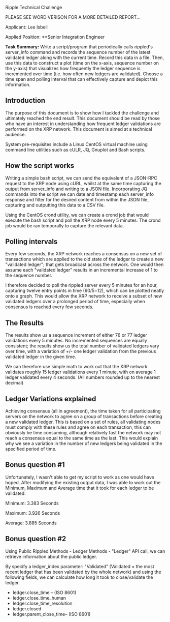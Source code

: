 

Ripple Technical Challenge

PLEASE SEE WORD VERISON FOR A MORE DETAILED REPORT...

Applicant: Lee Isbell

Applied Position: **Senior Integration Engineer

**Task Summary:** Write a script/program that periodically calls rippled's
server_info command and records the sequence number of the latest validated
ledger along with the current time. Record this data in a file. Then, use this
data to construct a plot (time on the x-axis, sequence number on the y-axis)
that visualizes how frequently the ledger sequence is incremented over time
(i.e. how often new ledgers are validated). Choose a time span and polling
interval that can effectively capture and depict this information.

## Introduction

The purpose of this document is to show how I tackled the challenge and
ultimately reached the end result. This document should be read by those who
have an interest in understanding how frequent ledger validations are performed
on the XRP network. This document is aimed at a technical audience.

System pre-requisites include a Linux CentOS virtual machine using command line
utilities such as cULR, JQ, Gnuplot and Bash scripts.

## How the script works

Writing a simple bash script, we can send the equivalent of a JSON-RPC request
to the XRP node using cURL, whilst at the same time capturing the output from
server\_info and writing to a JSON file. Incorporating JQ commands into the
script we can date and timestamp each server\_info response and filter for the
desired content from within the JSON file, capturing and outputting this data
to a CSV file.

Using the CentOS crond utility, we can create a crond job that would execute
the bash script and poll the XRP node every 5 minutes. The crond job would be
ran temporally to capture the relevant data.

## Polling intervals

Every few seconds, the XRP network reaches a consensus on a new set of
transactions which are applied to the old state of the ledger to create a new
"validated ledger"; that gets broadcast across the network. One would then
assume each "validated ledger" results in an incremental increase
of 1 to the sequence number.

I therefore decided to poll the rippled server every 5 minutes for an hour,
capturing twelve entry points in time (60/5=12), which can be plotted neatly
onto a graph. This would allow the XRP network to receive a subset of new
validated ledgers over a prolonged period of time, especially when consensus
is reached every few seconds.

## The Results

The results show us a sequence increment of either 76 or 77 ledger validations
every 5 minutes. No incremented sequences are equally consistent; the results
show us the total number of validated ledgers vary over time, with a variation
of +/- one ledger validation from the previous validated ledger in the given
time.

We can therefore use simple math to work out that the XRP network validates
roughly 15 ledger validations every 1 minute, with on average 1 ledger validated
every 4 seconds. (All numbers rounded up to the nearest decimal)

## Ledger Variations explained

Achieving consensus (all in agreement), the time taken for all participating
servers on the network to agree on a group of transactions before creating a
new validated ledger. This is based on a set of rules, all validating nodes must
comply with these rules and agree on each transaction, this can obviously be
time consuming, although relatively fast the network may not reach a consensus
equal to the same time as the last. This would explain why we see a variation in
the number of new ledgers being validated in the specified period of time.

## Bonus question #1

Unfortunately, I wasn't able to get my script to work as one would have
hoped. After modifying the existing output data, I was able to work out the
Minimum, Maximum and Average time that it took for each ledger to be validated:

Minimum: 3.383 Seconds

Maximum: 3.926 Seconds

Average: 3.885 Seconds

## Bonus question #2

Using Public Rippled Methods - Ledger Methods - "Ledger" API call,
we can retrieve information about the public ledger.

By specify a ledger\_index parameter: "Validated" (Validated = the
most recent ledger that has been validated by the whole network) and using the
following fields, we can calculate how long it took to close/validate the
ledger.

- ledger.close\_time – (ISO 8601)
- ledger.close\_time\_human
- ledger.close\_time\_resolution
- ledger.closed
- ledger.parent\_close\_time– (ISO 8601)

